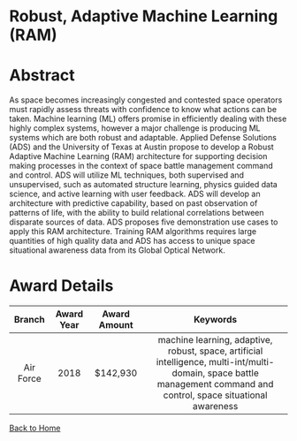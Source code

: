 
Robust, Adaptive Machine Learning (RAM)
=======================================

# Abstract


As space becomes increasingly congested and contested space operators must rapidly assess threats with confidence to know what actions can be taken. Machine learning (ML) offers promise in efficiently dealing with these highly complex systems, however a major challenge is producing ML systems which are both robust and adaptable. Applied Defense Solutions (ADS) and the University of Texas at Austin propose to develop a Robust Adaptive Machine Learning (RAM) architecture for supporting decision making processes in the context of space battle management command and control. ADS will utilize ML techniques, both supervised and unsupervised, such as automated structure learning, physics guided data science, and active learning with user feedback. ADS will develop an architecture with predictive capability, based on past observation of patterns of life, with the ability to build relational correlations between disparate sources of data. ADS proposes five demonstration use cases to apply this RAM architecture. Training RAM algorithms requires large quantities of high quality data and ADS has access to unique space situational awareness data from its Global Optical Network.  

# Award Details

|Branch|Award Year|Award Amount|Keywords|
| :---: | :---: | :---: | :---: |
|Air Force|2018|$142,930|machine learning, adaptive, robust, space, artificial intelligence, multi-int/multi-domain, space battle management command and control, space situational awareness|
  
  


[Back to Home](https://github.com/chrischow/dod_sbir_awards/DJ/#1423)